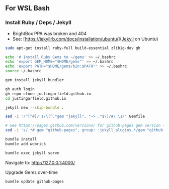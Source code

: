 ## For WSL Bash

### Install Ruby / Deps / Jekyll

* BrightBox PPA was broken and 404
* See: [https://jekyllrb.com/docs/installation/ubuntu/](Jekyll on Ubuntu)

```bash
sudo apt-get install ruby-full build-essential zlib1g-dev gh

echo '# Install Ruby Gems to ~/gems' >> ~/.bashrc
echo 'export GEM_HOME="$HOME/gems"' >> ~/.bashrc
echo 'export PATH="$HOME/gems/bin:$PATH"' >> ~/.bashrc
source ~/.bashrc

gem install jekyll bundler

gh auth login
gh repo clone justingarfield.github.io
cd justingarfield.github.io

jekyll new --skip-bundle .

sed -i '/^[^#]/ s/\(^.*gem "jekyll", "~> .*$\)/#\ \1/' Gemfile

# See https://pages.github.com/versions/ for github-pages gem version (currently 228)
sed -i 's/.*# gem "github-pages", group: :jekyll_plugins.*/gem "github-pages", "~> 228", group: :jekyll_plugins/' Gemfile

bundle install
bundle add webrick

bundle exec jekyll serve
```

Navigate to: http://127.0.0.1:4000/

Upgrade Gems over-time

```bash
bundle update github-pages
```
